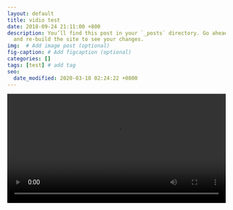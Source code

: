 ```yaml
---
layout: default
title: vidio test
date: 2018-09-24 21:11:00 +800
description: You’ll find this post in your `_posts` directory. Go ahead and edit it
  and re-build the site to see your changes.                                                                                   # Add post description (optional)
img:  # Add image post (optional)
fig-caption: # Add figcaption (optional)
categories: []
tags: [test] # add tag
seo:
  date_modified: 2020-03-18 02:24:22 +0800
---
```


<video width="100%" height="" autoplay controls>
<source src="https://pic.ibaotu.com/00/85/64/18T888piCdUi.mp4"  type="video/mp4">
<source src="http://www.runoob.com/try/demo_source/movie.mp4"  type="video/mp4">
您的浏览器不支持 HTML5 video 标签。
</video>